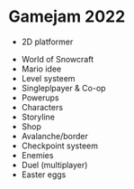 # Gamejam 2022

- 2D platformer
<!-- Controller support -->
- World of Snowcraft
- Mario idee
- Level systeem
- Singleplpayer & Co-op
- Powerups
- Characters
- Storyline
- Shop
- Avalanche/border
- Checkpoint systeem
- Enemies
- Duel (multiplayer)
- Easter eggs